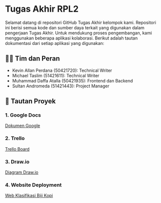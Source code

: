 # Tugas Akhir RPL2

Selamat datang di repositori GitHub Tugas Akhir kelompok kami. Repositori ini berisi semua kode dan sumber daya terkait yang digunakan dalam pengerjaan Tugas Akhir. Untuk mendukung proses pengembangan, kami menggunakan beberapa aplikasi kolaborasi. Berikut adalah tautan dokumentasi dari setiap aplikasi yang digunakan:
## 👨‍💻 Tim dan Peran
- Kevin Allan Perdana 	(50421720): Technical Writer
- Michael Taslim 			(51421611): Technical Writer
- Muhammad Daffa Atalla (50421935): Frontend dan Backend 
- Sultan Andromeda		(51421443): Project Manager

## 📑 Tautan Proyek

### 1. Google Docs  
   [Dokumen Google](https://docs.google.com/document/d/10TyU2Li7c1dIDxlRBDfl0UfTMfEMs2sP/r/edit/edit)

### 2. Trello 
   [Trello Board](https://trello.com/b/E3fBsr5g/rpl2)

### 3. Draw.io  
   [Diagram Draw.io](https://drive.google.com/file/d/1wH0Z4natMdzwRsEVgmtLnmL6SpFKEWJl/view?usp=sharing)

### 4. Website Deployment  
   [Web Klasifikasi Biji Kopi](https://penulisanilmiah-klasifikasi-bijikopi-fgtkpe9df5s8csdawgelaw.streamlit.app)
